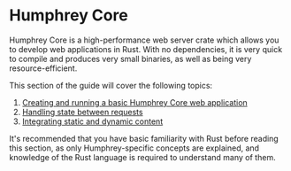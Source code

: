 # Humphrey Core
Humphrey Core is a high-performance web server crate which allows you to develop web applications in Rust. With no dependencies, it is very quick to compile and produces very small binaries, as well as being very resource-efficient.

This section of the guide will cover the following topics:
1. [Creating and running a basic Humphrey Core web application](getting-started.md)
2. [Handling state between requests](state.md)
3. [Integrating static and dynamic content](static-content.md)

It's recommended that you have basic familiarity with Rust before reading this section, as only Humphrey-specific concepts are explained, and knowledge of the Rust language is required to understand many of them.